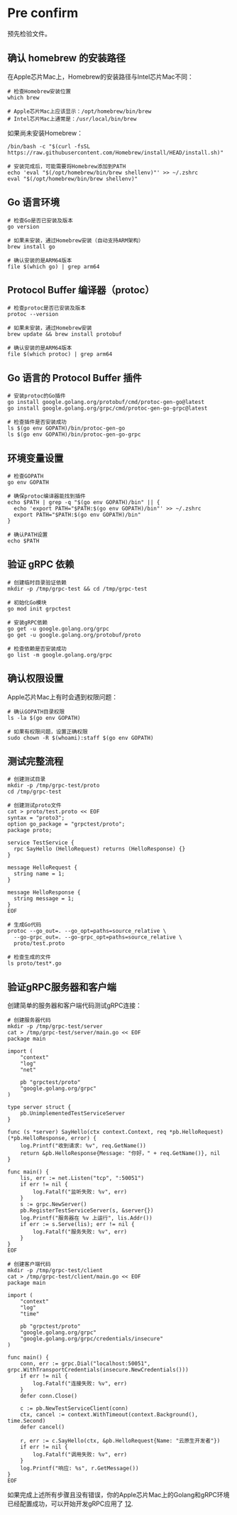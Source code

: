 # Pre confirm

预先检验文件。

## 确认 homebrew 的安装路径

在Apple芯片Mac上，Homebrew的安装路径与Intel芯片Mac不同：

```shell
# 检查Homebrew安装位置
which brew

# Apple芯片Mac上应该显示：/opt/homebrew/bin/brew
# Intel芯片Mac上通常是：/usr/local/bin/brew
```

如果尚未安装Homebrew：

```shell
/bin/bash -c "$(curl -fsSL https://raw.githubusercontent.com/Homebrew/install/HEAD/install.sh)"

# 安装完成后，可能需要将Homebrew添加到PATH
echo 'eval "$(/opt/homebrew/bin/brew shellenv)"' >> ~/.zshrc
eval "$(/opt/homebrew/bin/brew shellenv)"
```

## Go 语言环境

```shell
# 检查Go是否已安装及版本
go version

# 如果未安装，通过Homebrew安装（自动支持ARM架构）
brew install go

# 确认安装的是ARM64版本
file $(which go) | grep arm64
```

## Protocol Buffer 编译器（protoc）

```shell
# 检查protoc是否已安装及版本
protoc --version

# 如果未安装，通过Homebrew安装
brew update && brew install protobuf

# 确认安装的是ARM64版本
file $(which protoc) | grep arm64
```

## Go 语言的 Protocol Buffer 插件

```shell
# 安装protoc的Go插件
go install google.golang.org/protobuf/cmd/protoc-gen-go@latest
go install google.golang.org/grpc/cmd/protoc-gen-go-grpc@latest

# 检查插件是否安装成功
ls $(go env GOPATH)/bin/protoc-gen-go
ls $(go env GOPATH)/bin/protoc-gen-go-grpc
```

## 环境变量设置

```shell
# 检查GOPATH
go env GOPATH

# 确保protoc编译器能找到插件
echo $PATH | grep -q "$(go env GOPATH)/bin" || {
  echo 'export PATH="$PATH:$(go env GOPATH)/bin"' >> ~/.zshrc
  export PATH="$PATH:$(go env GOPATH)/bin"
}

# 确认PATH设置
echo $PATH
```

## 验证 gRPC 依赖

```shell
# 创建临时目录验证依赖
mkdir -p /tmp/grpc-test && cd /tmp/grpc-test

# 初始化Go模块
go mod init grpctest

# 安装gRPC依赖
go get -u google.golang.org/grpc
go get -u google.golang.org/protobuf/proto

# 检查依赖是否安装成功
go list -m google.golang.org/grpc
```

## 确认权限设置

Apple芯片Mac上有时会遇到权限问题：

```shell
# 确认GOPATH目录权限
ls -la $(go env GOPATH)

# 如果有权限问题，设置正确权限
sudo chown -R $(whoami):staff $(go env GOPATH)
```

## 测试完整流程

```shell
# 创建测试目录
mkdir -p /tmp/grpc-test/proto
cd /tmp/grpc-test

# 创建测试proto文件
cat > proto/test.proto << EOF
syntax = "proto3";
option go_package = "grpctest/proto";
package proto;

service TestService {
  rpc SayHello (HelloRequest) returns (HelloResponse) {}
}

message HelloRequest {
  string name = 1;
}

message HelloResponse {
  string message = 1;
}
EOF

# 生成Go代码
protoc --go_out=. --go_opt=paths=source_relative \
  --go-grpc_out=. --go-grpc_opt=paths=source_relative \
  proto/test.proto

# 检查生成的文件
ls proto/test*.go
```

## 验证gRPC服务器和客户端

创建简单的服务器和客户端代码测试gRPC连接：

```shell
# 创建服务器代码
mkdir -p /tmp/grpc-test/server
cat > /tmp/grpc-test/server/main.go << EOF
package main

import (
	"context"
	"log"
	"net"
	
	pb "grpctest/proto"
	"google.golang.org/grpc"
)

type server struct {
	pb.UnimplementedTestServiceServer
}

func (s *server) SayHello(ctx context.Context, req *pb.HelloRequest) (*pb.HelloResponse, error) {
	log.Printf("收到请求: %v", req.GetName())
	return &pb.HelloResponse{Message: "你好，" + req.GetName()}, nil
}

func main() {
	lis, err := net.Listen("tcp", ":50051")
	if err != nil {
		log.Fatalf("监听失败: %v", err)
	}
	s := grpc.NewServer()
	pb.RegisterTestServiceServer(s, &server{})
	log.Printf("服务器在 %v 上运行", lis.Addr())
	if err := s.Serve(lis); err != nil {
		log.Fatalf("服务失败: %v", err)
	}
}
EOF

# 创建客户端代码
mkdir -p /tmp/grpc-test/client
cat > /tmp/grpc-test/client/main.go << EOF
package main

import (
	"context"
	"log"
	"time"
	
	pb "grpctest/proto"
	"google.golang.org/grpc"
	"google.golang.org/grpc/credentials/insecure"
)

func main() {
	conn, err := grpc.Dial("localhost:50051", grpc.WithTransportCredentials(insecure.NewCredentials()))
	if err != nil {
		log.Fatalf("连接失败: %v", err)
	}
	defer conn.Close()
	
	c := pb.NewTestServiceClient(conn)
	ctx, cancel := context.WithTimeout(context.Background(), time.Second)
	defer cancel()
	
	r, err := c.SayHello(ctx, &pb.HelloRequest{Name: "云原生开发者"})
	if err != nil {
		log.Fatalf("调用失败: %v", err)
	}
	log.Printf("响应: %s", r.GetMessage())
}
EOF
```

如果完成上述所有步骤且没有错误，你的Apple芯片Mac上的Golang和gRPC环境已经配置成功，可以开始开发gRPC应用了 [1](https://grpc.io/docs/languages/go/quickstart/)[2](https://abc101.medium.com/golang-grpc-mac-2fe01939a29d).